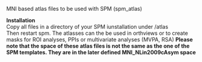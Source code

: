 MNI based atlas files to be used with SPM (spm_atlas)

**Installation**  
Copy all files in a directory of your SPM iunstallation under /atlas 	
Then restart spm. The atlasses can the be used in orthviews or to create masks for ROI analyses, PPIs or multivariate analyses (MVPA, RSA)
**Please note that the space of these atlas files is not the same as the one of the SPM templates. They are in the later defined MNI_NLin2009cAsym space**
